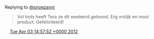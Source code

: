 Replying to [@snoezanni](https://twitter.com/snoezanni/status/187065667466444801)

> Vol trots heeft Tera ze dit weekend getoond\. Erg vrolijk en mooi product\. Gefeliciteerd\!

<img src="../../media/tweet.ico" width="12" /> [Tue Apr 03 14:57:52 +0000 2012](https://twitter.com/DromerDenker/status/187192198603878401)